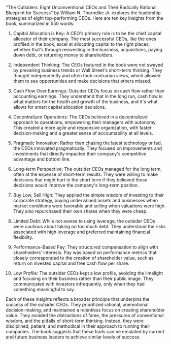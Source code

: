 "The Outsiders: Eight Unconventional CEOs and Their Radically Rational Blueprint for Success" by William N. Thorndike Jr. explores the leadership strategies of eight top-performing CEOs. Here are ten key insights from the book, summarized in 550 words:

1. Capital Allocation is Key: A CEO's primary role is to be the chief capital allocator of their company. The most successful CEOs, like the ones profiled in the book, excel at allocating capital to the right places, whether that's through reinvesting in the business, acquisitions, paying down debt, or returning money to shareholders.

2. Independent Thinking: The CEOs featured in the book were not swayed by prevailing business trends or Wall Street's short-term thinking. They thought independently and often took contrarian views, which allowed them to see opportunities and make decisions that others missed.

3. Cash Flow Over Earnings: Outsider CEOs focus on cash flow rather than accounting earnings. They understand that in the long run, cash flow is what matters for the health and growth of the business, and it's what allows for smart capital allocation decisions.

4. Decentralized Operations: The CEOs believed in a decentralized approach to operations, empowering their managers with autonomy. This created a more agile and responsive organization, with faster decision-making and a greater sense of accountability at all levels.

5. Pragmatic Innovation: Rather than chasing the latest technology or fad, the CEOs innovated pragmatically. They focused on improvements and investments that directly impacted their company's competitive advantage and bottom line.

6. Long-term Perspective: The outsider CEOs managed for the long term, often at the expense of short-term results. They were willing to make decisions that might hurt in the short term if they believed those decisions would improve the company's long-term position.

7. Buy Low, Sell High: They applied the simple wisdom of investing to their corporate strategy, buying undervalued assets and businesses when market conditions were favorable and selling when valuations were high. They also repurchased their own shares when they were cheap.

8. Limited Debt: While not averse to using leverage, the outsider CEOs were cautious about taking on too much debt. They understood the risks associated with high leverage and preferred maintaining financial flexibility.

9. Performance-Based Pay: They structured compensation to align with shareholders' interests. Pay was based on performance metrics that closely corresponded to the creation of shareholder value, such as return on invested capital and free cash flow per share.

10. Low Profile: The outsider CEOs kept a low profile, avoiding the limelight and focusing on their business rather than their public image. They communicated with investors infrequently, only when they had something meaningful to say.

Each of these insights reflects a broader principle that underpins the success of the outsider CEOs. They prioritized rational, unemotional decision-making, and maintained a relentless focus on creating shareholder value. They avoided the distractions of fame, the pressures of conventional wisdom, and the pitfalls of short-term thinking. Instead, they were disciplined, patient, and methodical in their approach to running their companies. The book suggests that these traits can be emulated by current and future business leaders to achieve similar levels of success.
